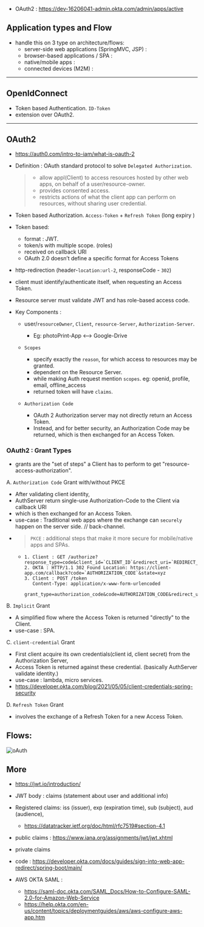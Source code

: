 - OAuth2 : https://dev-16206041-admin.okta.com/admin/apps/active

## Application types and Flow
- handle this on 3 type on architecture/flows:
    - server-side web applications (SpringMVC, JSP) :
    - browser-based applications / SPA :
    - native/mobile apps :
    - connected devices (M2M) :
  
---
## OpenIdConnect
- Token based Authentication.  `ID-Token`
- extension over OAuth2.

--- 
##  OAuth2
- https://auth0.com/intro-to-iam/what-is-oauth-2
- Definition : OAuth standard protocol to solve `Delegated Authorization`.
    > - allow appl(Client) to access resources hosted by other web apps, on behalf of a user/resource-owner.
    > - provides consented access.
    > - restricts actions of what the client app can perform on resources, without sharing user credential.

- Token based Authorization. `Access-Token` + `Refresh Token` (long expiry )
- Token based:
  - format : JWT. 
  - token/s with multiple scope. (roles)
  - received on callback URI
  - OAuth 2.0 doesn’t define a specific format for Access Tokens
- http-redirection (header-`location:url-2`, responseCode - `302`)
- client must identify/authenticate itself, when requesting an Access Token.
- Resource server must validate JWT and has role-based access code.

- Key Components : 
  - user/`resourceOwner`, `Client`, `resource-Server`, `Authorization-Server`.
      - Eg: photoPrint-App <--> Google-Drive
  - `Scopes`
    - specify exactly the `reason`, for which access to resources may be granted.
    - dependent on the Resource Server.
    - while making Auth request mention `scopes`. eg: openid, profile, email, offline_access
    - returned token will have `claims`.
    
  - `Authorization Code`
    - OAuth 2 Authorization server may not directly return an Access Token.
    - Instead, and for better security, an Authorization Code may be returned, which is then exchanged for an Access Token.

###  OAuth2 : Grant Types
- grants are the "set of steps" a Client has to perform to get "resource-access-authorization".

A. `Authorization Code` Grant  with/without PKCE
- After validating client identity,
- AuthServer return single-use Authorization-Code to the Client via callback URI
- which is then exchanged for an Access Token.
- use-case : Traditional web apps where the exchange can `securely` happen on the server side. // back-channel.
- > `PKCE` : additional steps that make it more secure for mobile/native apps and SPAs.
  - ```
    1. Client : GET /authorize?response_type=code&client_id=`CLIENT_ID`&redirect_uri=`REDIRECT_URI`&scope=read&state=xyz
    2. OKTA : HTTP/1.1 302 Found Location: https://client-app.com/callback?code=`AUTHORIZATION_CODE`&state=xyz
    3. Client : POST /token 
       Content-Type: application/x-www-form-urlencoded
       grant_type=authorization_code&code=AUTHORIZATION_CODE&redirect_uri=REDIRECT_URI&client_id=CLIENT_ID&client_secret=CLIENT_SECRET
    ```

B. `Implicit` Grant
- A simplified flow where the Access Token is returned "directly" to the Client.
- use-case : SPA.

C. `client-credential` Grant
- First client acquire its own credentials(client id, client secret) from the Authorization Server,
- Access Token is returned against these credential. (basically AuthServer validate identity.)
- use-case : lambda, micro services.
- https://developer.okta.com/blog/2021/05/05/client-credentials-spring-security

D. `Refresh Token` Grant
- involves the exchange of a Refresh Token for a new Access Token.

## Flows:
![oAuth](https://github.com/lekhrajdinkar/02-spring/blob/main/src/main/resources/img/oAuth2.jpeg)

## More
- https://jwt.io/introduction/
- JWT body : claims (statement about user and additional info)
- Registered claims:  iss (issuer), exp (expiration time), sub (subject), aud (audience), 
  - https://datatracker.ietf.org/doc/html/rfc7519#section-4.1
- public claims : https://www.iana.org/assignments/jwt/jwt.xhtml
- private claims

- code : https://developer.okta.com/docs/guides/sign-into-web-app-redirect/spring-boot/main/

- AWS OKTA SAML : 
  - https://saml-doc.okta.com/SAML_Docs/How-to-Configure-SAML-2.0-for-Amazon-Web-Service
  - https://help.okta.com/en-us/content/topics/deploymentguides/aws/aws-configure-aws-app.htm








